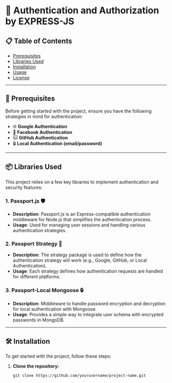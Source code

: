 # 🚀 Authentication and Authorization by EXPRESS-JS

## 📋 Table of Contents
- [Prerequisites](#-prerequisites)
- [Libraries Used](#-libraries-used)
- [Installation](#-installation)
- [Usage](#-usage)
- [License](#-license)

---

## 🔑 Prerequisites

Before getting started with the project, ensure you have the following strategies in mind for authentication:

- 🌐 **Google Authentication**
- 📘 **Facebook Authentication**
- 🐱 **GitHub Authentication**
- 🔒 **Local Authentication (email/password)**

---

## 📦 Libraries Used

This project relies on a few key libraries to implement authentication and security features:

### 1. **Passport.js** 🛡️  
   - **Description**: Passport.js is an Express-compatible authentication middleware for Node.js that simplifies the authentication process.
   - **Usage**: Used for managing user sessions and handling various authentication strategies.

### 2. **Passport Strategy** 🧠  
   - **Description**: The strategy package is used to define how the authentication strategy will work (e.g., Google, GitHub, or Local Authentication).
   - **Usage**: Each strategy defines how authentication requests are handled for different platforms.

### 3. **Passport-Local Mongoose** 🔒  
   - **Description**: Middleware to handle password encryption and decryption for local authentication with Mongoose.
   - **Usage**: Provides a simple way to integrate user schema with encrypted passwords in MongoDB.

---

## 🛠️ Installation

To get started with the project, follow these steps:

1. **Clone the repository:**
   ```npm
   git clone https://github.com/yourusername/project-name.git